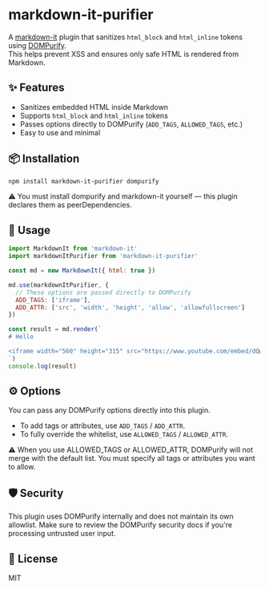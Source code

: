 # markdown-it-purifier

A [markdown-it](https://github.com/markdown-it/markdown-it) plugin that sanitizes `html_block` and `html_inline` tokens using [DOMPurify](https://github.com/cure53/DOMPurify).  
This helps prevent XSS and ensures only safe HTML is rendered from Markdown.

## ✨ Features

- Sanitizes embedded HTML inside Markdown
- Supports `html_block` and `html_inline` tokens
- Passes options directly to DOMPurify (`ADD_TAGS`, `ALLOWED_TAGS`, etc.)
- Easy to use and minimal

## 📦 Installation

```bash
npm install markdown-it-purifier dompurify
```

⚠️ You must install dompurify and markdown-it yourself — this plugin declares them as peerDependencies.

## 🚀 Usage

```js
import MarkdownIt from 'markdown-it'
import markdownItPurifier from 'markdown-it-purifier'

const md = new MarkdownIt({ html: true })

md.use(markdownItPurifier, {
  // These options are passed directly to DOMPurify
  ADD_TAGS: ['iframe'],
  ADD_ATTR: ['src', 'width', 'height', 'allow', 'allowfullscreen']
})

const result = md.render(`
# Hello

<iframe width="560" height="315" src="https://www.youtube.com/embed/dQw4w9WgXcQ" allowfullscreen></iframe>
`)
console.log(result)
```

## ⚙️ Options

You can pass any DOMPurify options directly into this plugin.

* To add tags or attributes, use `ADD_TAGS` / `ADD_ATTR`.
* To fully override the whitelist, use `ALLOWED_TAGS` / `ALLOWED_ATTR`.

⚠️ When you use ALLOWED_TAGS or ALLOWED_ATTR, DOMPurify will not merge with the default list.
You must specify all tags or attributes you want to allow.

## 🛡️ Security

This plugin uses DOMPurify internally and does not maintain its own allowlist.
Make sure to review the DOMPurify security docs if you're processing untrusted user input.

## 📄 License

MIT

